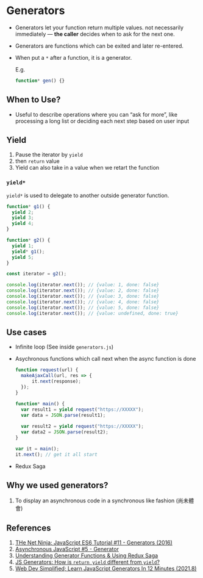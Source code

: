 # Generators

+ Generators let your function return multiple values. not necessarily immediately — **the caller** decides when to ask for the next one.
+ Generators are functions which can be exited and later re-entered.
+ When put a `*` after a function, it is a generator.

  E.g.

  ```javascript
  function* gen() {} 
  ```
## When to Use?

- Useful to describe operations where you can “ask for more”, like processing a long list or deciding each next step based on user input

## Yield

1. Pause the iterator by `yield`
2. then `return` value
3. Yield can also take in a value when we retart the function

### `yield*`

`yield*` is used to delegate to another outside generator function.

```javascript
function* g1() {
  yield 2;
  yield 3;
  yield 4;
}

function* g2() {
  yield 1;
  yield* g1();
  yield 5;
}

const iterator = g2();

console.log(iterator.next()); // {value: 1, done: false}
console.log(iterator.next()); // {value: 2, done: false}
console.log(iterator.next()); // {value: 3, done: false}
console.log(iterator.next()); // {value: 4, done: false}
console.log(iterator.next()); // {value: 5, done: false}
console.log(iterator.next()); // {value: undefined, done: true}
```

## Use cases

+ Infinite loop (See inside `generators.js`)
+ Asychronous functions which call next when the async function is done

  ```javascript
  function request(url) {
    makeAjaxCall(url, res => {
    	it.next(response); 
    });
  }
  
  function* main() {
    var result1 = yield request("https://XXXXX");
    var data = JSON.parse(result1);
    
    var result2 = yield request("https://XXXXX");
    var data2 = JSON.parse(result2);
  }
  
  var it = main();
  it.next(); // get it all start
  ```

+ Redux Saga

## Why we used generators?

1. To display an asynchronous code in a synchronous like fashion (尚未體會) 

## References

1. [THe Net Ninja; JavaScript ES6 Tutorial #11 - Generators (2016)](https://youtu.be/Ojis8iFIjDQ)
2. [Asynchronous JavaScript #5 - Generator](https://youtu.be/pnS2lBQuLGc)
3. [Understanding Generator Functions & Using Redux Saga](https://youtu.be/o3A9EvMspig)
4. [JS Generators: How is `return yield` different from `yield`?](https://stackoverflow.com/questions/42309185/js-generators-how-is-return-yield-different-from-yield)
5. [Web Dev Simplified; Learn JavaScript Generators In 12 Minutes (2021.8)](https://youtu.be/IJ6EgdiI_wU)

